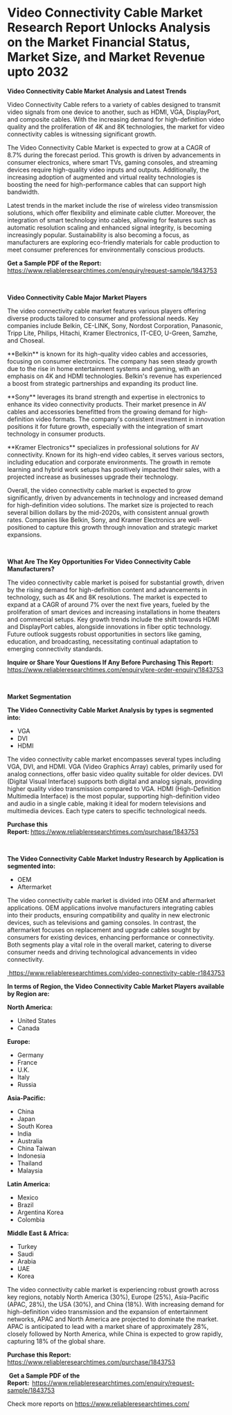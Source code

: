 <p><h1>Video Connectivity Cable Market Research Report Unlocks Analysis on the Market Financial Status, Market Size, and Market Revenue upto 2032</h1></p><p><strong>Video Connectivity Cable Market Analysis and Latest Trends</strong></p>
<p><p>Video Connectivity Cable refers to a variety of cables designed to transmit video signals from one device to another, such as HDMI, VGA, DisplayPort, and composite cables. With the increasing demand for high-definition video quality and the proliferation of 4K and 8K technologies, the market for video connectivity cables is witnessing significant growth. </p><p>The Video Connectivity Cable Market is expected to grow at a CAGR of 8.7% during the forecast period. This growth is driven by advancements in consumer electronics, where smart TVs, gaming consoles, and streaming devices require high-quality video inputs and outputs. Additionally, the increasing adoption of augmented and virtual reality technologies is boosting the need for high-performance cables that can support high bandwidth.</p><p>Latest trends in the market include the rise of wireless video transmission solutions, which offer flexibility and eliminate cable clutter. Moreover, the integration of smart technology into cables, allowing for features such as automatic resolution scaling and enhanced signal integrity, is becoming increasingly popular. Sustainability is also becoming a focus, as manufacturers are exploring eco-friendly materials for cable production to meet consumer preferences for environmentally conscious products.</p></p>
<p><strong>Get a Sample PDF of the Report:&nbsp;</strong> <a href="https://www.reliableresearchtimes.com/enquiry/request-sample/1843753?utm_campaign=2714&utm_medium=2&utm_source=Github&utm_content=ia&utm_term=06042025&utm_id=video-connectivity-cable">https://www.reliableresearchtimes.com/enquiry/request-sample/1843753</a></p>
<p>&nbsp;</p>
<p><strong>Video Connectivity Cable Major Market Players</strong></p>
<p><p>The video connectivity cable market features various players offering diverse products tailored to consumer and professional needs. Key companies include Belkin, CE-LINK, Sony, Nordost Corporation, Panasonic, Tripp Lite, Philips, Hitachi, Kramer Electronics, IT-CEO, U-Green, Samzhe, and Choseal.</p><p>**Belkin** is known for its high-quality video cables and accessories, focusing on consumer electronics. The company has seen steady growth due to the rise in home entertainment systems and gaming, with an emphasis on 4K and HDMI technologies. Belkin's revenue has experienced a boost from strategic partnerships and expanding its product line.</p><p>**Sony** leverages its brand strength and expertise in electronics to enhance its video connectivity products. Their market presence in AV cables and accessories benefitted from the growing demand for high-definition video formats. The company's consistent investment in innovation positions it for future growth, especially with the integration of smart technology in consumer products.</p><p>**Kramer Electronics** specializes in professional solutions for AV connectivity. Known for its high-end video cables, it serves various sectors, including education and corporate environments. The growth in remote learning and hybrid work setups has positively impacted their sales, with a projected increase as businesses upgrade their technology.</p><p>Overall, the video connectivity cable market is expected to grow significantly, driven by advancements in technology and increased demand for high-definition video solutions. The market size is projected to reach several billion dollars by the mid-2020s, with consistent annual growth rates. Companies like Belkin, Sony, and Kramer Electronics are well-positioned to capture this growth through innovation and strategic market expansions.</p></p>
<p>&nbsp;</p>
<p><strong>What Are The Key Opportunities For Video Connectivity Cable Manufacturers?</strong></p>
<p><p>The video connectivity cable market is poised for substantial growth, driven by the rising demand for high-definition content and advancements in technology, such as 4K and 8K resolutions. The market is expected to expand at a CAGR of around 7% over the next five years, fueled by the proliferation of smart devices and increasing installations in home theaters and commercial setups. Key growth trends include the shift towards HDMI and DisplayPort cables, alongside innovations in fiber optic technology. Future outlook suggests robust opportunities in sectors like gaming, education, and broadcasting, necessitating continual adaptation to emerging connectivity standards.</p></p>
<p><strong>Inquire or Share Your Questions If Any Before Purchasing This Report:</strong> <a href="https://www.reliableresearchtimes.com/enquiry/pre-order-enquiry/1843753?utm_campaign=2714&utm_medium=2&utm_source=Github&utm_content=ia&utm_term=06042025&utm_id=video-connectivity-cable">https://www.reliableresearchtimes.com/enquiry/pre-order-enquiry/1843753</a></p>
<p>&nbsp;</p>
<p><strong>Market Segmentation</strong></p>
<p><strong>The Video Connectivity Cable Market Analysis by types is segmented into:</strong></p>
<p><ul><li>VGA</li><li>DVI</li><li>HDMI</li></ul></p>
<p><p>The video connectivity cable market encompasses several types including VGA, DVI, and HDMI. VGA (Video Graphics Array) cables, primarily used for analog connections, offer basic video quality suitable for older devices. DVI (Digital Visual Interface) supports both digital and analog signals, providing higher quality video transmission compared to VGA. HDMI (High-Definition Multimedia Interface) is the most popular, supporting high-definition video and audio in a single cable, making it ideal for modern televisions and multimedia devices. Each type caters to specific technological needs.</p></p>
<p><strong>Purchase this Report:&nbsp;</strong><a href="https://www.reliableresearchtimes.com/purchase/1843753?utm_campaign=2714&utm_medium=2&utm_source=Github&utm_content=ia&utm_term=06042025&utm_id=video-connectivity-cable">https://www.reliableresearchtimes.com/purchase/1843753</a></p>
<p>&nbsp;</p>
<p><strong>The Video Connectivity Cable Market Industry Research by Application is segmented into:</strong></p>
<p><ul><li>OEM</li><li>Aftermarket</li></ul></p>
<p><p>The video connectivity cable market is divided into OEM and aftermarket applications. OEM applications involve manufacturers integrating cables into their products, ensuring compatibility and quality in new electronic devices, such as televisions and gaming consoles. In contrast, the aftermarket focuses on replacement and upgrade cables sought by consumers for existing devices, enhancing performance or connectivity. Both segments play a vital role in the overall market, catering to diverse consumer needs and driving technological advancements in video connectivity.</p></p>
<p><a href="https://www.reliableresearchtimes.com/video-connectivity-cable-r1843753?utm_campaign=2714&utm_medium=2&utm_source=Github&utm_content=ia&utm_term=06042025&utm_id=video-connectivity-cable">&nbsp;https://www.reliableresearchtimes.com/video-connectivity-cable-r1843753</a></p>
<p><strong>In terms of Region, the Video Connectivity Cable Market Players available by Region are:</strong></p>
<p>
    <p> <strong> North America: </strong>
        <ul>
            <li>United States</li>
            <li>Canada</li>
        </ul>
        </p> 
    <p> <strong> Europe: </strong>
        <ul>
            <li>Germany</li>
            <li>France</li>
            <li>U.K.</li>
            <li>Italy</li>
            <li>Russia</li>
        </ul>
        </p> 
    <p> <strong> Asia-Pacific: </strong>
        <ul>
            <li>China</li>
            <li>Japan</li>
            <li>South Korea</li>
            <li>India</li>
            <li>Australia</li>
            <li>China Taiwan</li>
            <li>Indonesia</li>
            <li>Thailand</li>
            <li>Malaysia</li>
        </ul>
        </p> 
    <p> <strong> Latin America: </strong>
        <ul>
            <li>Mexico</li>
            <li>Brazil</li>
            <li>Argentina Korea</li>
            <li>Colombia</li>
        </ul>
        </p> 
    <p> <strong> Middle East & Africa: </strong>
        <ul>
            <li>Turkey</li>
            <li>Saudi</li>
            <li>Arabia</li>
            <li>UAE</li>
            <li>Korea</li>
        </ul>
    </p>
    </p>
<p><p>The video connectivity cable market is experiencing robust growth across key regions, notably North America (30%), Europe (25%), Asia-Pacific (APAC, 28%), the USA (30%), and China (18%). With increasing demand for high-definition video transmission and the expansion of entertainment networks, APAC and North America are projected to dominate the market. APAC is anticipated to lead with a market share of approximately 28%, closely followed by North America, while China is expected to grow rapidly, capturing 18% of the global share.</p></p>
<p><strong>Purchase this Report: </strong><a href="https://www.reliableresearchtimes.com/purchase/1843753?utm_campaign=2714&utm_medium=2&utm_source=Github&utm_content=ia&utm_term=06042025&utm_id=video-connectivity-cable">https://www.reliableresearchtimes.com/purchase/1843753</a></p>
<p>&nbsp;<strong>Get a Sample PDF of the Report:&nbsp;&nbsp;</strong><a href="https://www.reliableresearchtimes.com/enquiry/request-sample/1843753?utm_campaign=2714&utm_medium=2&utm_source=Github&utm_content=ia&utm_term=06042025&utm_id=video-connectivity-cable">https://www.reliableresearchtimes.com/enquiry/request-sample/1843753</a></p>
<p><strong></strong></p>
<p>Check more reports on <a href="https://www.reliableresearchtimes.com/?utm_campaign=2714&utm_medium=2&utm_source=Github&utm_content=ia&utm_term=06042025&utm_id=video-connectivity-cable">https://www.reliableresearchtimes.com/</a></p>